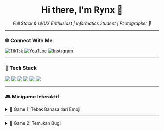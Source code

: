 <h1 align="center">Hi there, I'm Rynx 👋</h1>

<p align="center">
  <i>Full Stack & UI/UX Enthusiast | Informatics Student | Photographer 📸</i>
</p>

---

### 🌐 Connect With Me

[![TikTok](https://img.shields.io/badge/TikTok-%40itsvisible_-ff0050?style=flat&logo=tiktok&logoColor=white)](https://www.tiktok.com/@itsvisible_)
[![YouTube](https://img.shields.io/badge/YouTube-@rynhndra-ff0000?style=flat&logo=youtube&logoColor=white)](https://youtube.com/@rynhndra)
[![Instagram](https://img.shields.io/badge/Instagram-@rynhndra-E4405F?style=flat&logo=instagram&logoColor=white)](https://www.instagram.com/rynhndra)

---

### 🧰 Tech Stack
<p>
  <img src="https://img.shields.io/badge/-React-61DAFB?style=for-the-badge&logo=react&logoColor=black" />
  <img src="https://img.shields.io/badge/-Next.js-000000?style=for-the-badge&logo=nextdotjs" />
  <img src="https://img.shields.io/badge/-TailwindCSS-06B6D4?style=for-the-badge&logo=tailwindcss&logoColor=white" />
  <img src="https://img.shields.io/badge/-Python-3776AB?style=for-the-badge&logo=python&logoColor=white" />
  <img src="https://img.shields.io/badge/-Figma-F24E1E?style=for-the-badge&logo=figma&logoColor=white" />
  <img src="https://img.shields.io/badge/-Firebase-FFCA28?style=for-the-badge&logo=firebase&logoColor=black" />
</p>

---

### 🎮 Minigame Interaktif

<details>
<summary>🧠 Game 1: Tebak Bahasa dari Emoji</summary>

**Petunjuk:** Pilih jawaban yang menurutmu paling benar, lalu cek jawabannya!

#### Soal 1:
🟨📦⚙️🕸️  
> Apa bahasa ini?

- [ ] A. Java  
- [ ] B. Python  
- [x] C. JavaScript  
- [ ] D. Go  

<details>
<summary>✅ Lihat Jawaban</summary>
C. JavaScript — karena emoji box (JSON), gear (logic), web.
</details>

---

#### Soal 2:
🐍🔬🧪🧠📊  
> Apa bahasa ini?

- [ ] A. Ruby  
- [ ] B. Java  
- [x] C. Python  
- [ ] D. C++

<details>
<summary>✅ Lihat Jawaban</summary>
C. Python — digunakan di data science, AI, dan scripting.
</details>

</details>

---

<details>
<summary>🐞 Game 2: Temukan Bug!</summary>

```js
function sum(a, b) {
  return
    a + b;
}
console.log(sum(3, 4));
